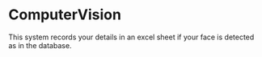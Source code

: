 # ComputerVision

This system records your details in an excel sheet if your face is detected as in the database.
